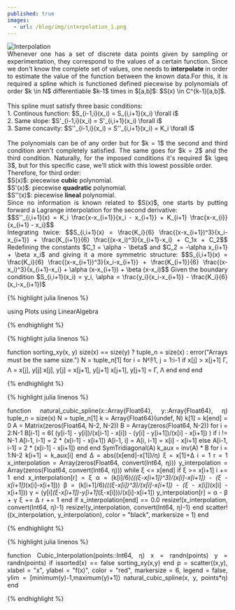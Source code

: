 ```yaml
---
published: true
images:
  - url: /blog/img/interpolation_1.png
---
```

<style TYPE="text/css">
code.has-jax {font: inherit; font-size: 100%; background: inherit; border: inherit;}
</style>
<script type="text/x-mathjax-config">
MathJax.Hub.Config({
    tex2jax: {
        inlineMath: [['$','$'], ['\\(','\\)']],
        skipTags: ['script', 'noscript', 'style', 'textarea', 'pre'] // removed 'code' entry
    }
});
MathJax.Hub.Queue(function() {
    var all = MathJax.Hub.getAllJax(), i;
    for(i = 0; i < all.length; i += 1) {
        all[i].SourceElement().parentNode.className += ' has-jax';
    }
});
</script>
<script type="text/javascript" src="https://cdnjs.cloudflare.com/ajax/libs/mathjax/2.7.4/MathJax.js?config=TeX-AMS_HTML-full"></script>

<img alt="Interpolation" src="/blog/img/interpolation_1.png"> 

<div style="text-align: justify">Whenever one has a set of discrete data points given by sampling or experimentation, they correspond to the values of a certain function. Since we don't know the complete set of values, one needs to <b>interpolate</b> in order to estimate the value of the function between the known data.For this, it is required a spline which is functioned defined piecewise by polynomials of order $k \in N$ differentiable $k-1$ times in $[a,b]$: $S(x) \in C^{k-1}[a,b]$. <br><br>
This spline must satisfy three basic conditions:<br>
  1. Continous function: $S_{i-1,i}(x_i) = S_{i,i+1}(x_i)  \forall  i$<br>
  2. Same slope: $S'_{i-1,i}(x_i) = S'_{i,i+1}(x_i)  \forall  i$<br>
  3. Same concavity: $S''_{i-1,i}(x_i) = S''_{i,i+1}(x_i) = K_i \forall  i$<br><br>
The polynomials can be of any order but for $k = 1$ the second and third condition aren't completely satisfied. The same goes for $k = 2$ and the third condition. Naturally, for the imposed conditions it's required $k \geq 3$, but for this specific case, we'll stick with this lowest possible order.<br>
Therefore, for third order:<br>
$S(x)$: piecewise <b>cubic</b> polynomial.<br>
$S'(x)$: piecewise <b>quadratic</b> polynomial.<br>
$S''(x)$: piecewise <b>lineal</b> polynomial.<br>
Since no information is known related to $S(x)$, one starts by putting forward a Lagrange interpolation for the second derivative:<br>
$$S''_{i,i+1}(x) = K_i \frac{x-x_{i+1}}{x_i - x_{i+1}} + K_{i+1} \frac{x-x_{i}}{x_{i+1} - x_i}$$<br>
Integrating twice:
$$S_{i,i+1}(x) = \frac{K_i}{6} \frac{(x-x_{i+1})^3}{x_i-x_{i+1}} + \frac{K_{i+1}}{6} \frac{(x-x_i)^3}{x_{i+1}-x_i} + C_1x + C_2$$
Redefining the constants $C_1 = \alpha - \beta$ and $C_2 = -\alpha x_{i+1} + \beta x_i$ and giving it a more symmetric structure:
$$S_{i,i+1}(x) = \frac{K_i}{6} \frac{(x-x_{i+1})^3}{x_i-x_{i+1}} + \frac{K_{i+1}}{6} \frac{(x-x_i)^3}{x_{i+1}-x_i} + \alpha (x-x_{i+1}) + \beta (x-x_i)$$
Given the boundary condition $S_{i,i+1}(x_i) = y_i, \alpha = \frac{y_i}{x_i-x_{i+1}} - \frac{K_i}{6}(x_i-x_{i+1})$

{% highlight julia linenos %}

using Plots
using LinearAlgebra

{% endhighlight %}

{% highlight julia linenos %}

function sorting_xy(x, y)
    size(x) == size(y) ? tuple_n = size(x) : error("Arrays must be the same size.")
    N = tuple_n[1]
    for i = N:-1:1, j = 1:i-1
        if x[j] > x[j+1]
            Γ, Λ = x[j], y[j]
            x[j], y[j] = x[j+1], y[j+1]
            x[j+1], y[j+1] = Γ, Λ
        end
    end
end

{% endhighlight %}

{% highlight julia linenos %}

function natural_cubic_spline(x::Array{Float64}, y::Array{Float64}, η)
    tuple_n = size(x)
    N = tuple_n[1]
    k = Array{Float64}(undef, N)
    k[1] = k[end] = 0
    A = Matrix(zeros(Float64, N-2, N-2))
    B = Array(zeros(Float64, N-2))
    for i = 2:N-1
        B[i-1] = 6( (y[i-1] - y[i])/(x[i-1] - x[i]) - (y[i] - y[i+1])/(x[i] - x[i+1]) )
        if i != N-1
            A[i-1, i-1] = 2 * (x[i-1] - x[i+1])
            A[i-1, i] = A[i, i-1] = x[i] - x[i+1]
        else
            A[i-1, i-1] = 2 * (x[i-1] - x[i+1])
        end
    end
    SymTridiagonal(A)
    k_aux = inv(A) * B
    for i = 1:N-2
        k[i+1] = k_aux[i]
    end
    Δ = abs((x[end]-x[1])/η)
    ξ = x[1]+Δ
    i = 1
    r = 1
    x_interpolation = Array(zeros(Float64, convert(Int64, η)))
    y_interpolation = Array(zeros(Float64, convert(Int64, η)))
    while ξ <= x[end]
        if ξ >= x[i+1]
            i += 1
        end
        x_interpolation[r] = ξ
        α = (k[i]/6)*(((ξ-x[i+1])^3)/(x[i]-x[i+1]) - (ξ - x[i+1])*(x[i]-x[i+1]))
        β = (k[i+1]/6)*(((ξ-x[i])^3)/(x[i]-x[i+1]) - (ξ - x[i])*(x[i] - x[i+1]))
        γ = (y[i]*(ξ-x[i+1])-y[i+1]*(ξ-x[i]))/(x[i]-x[i+1])
        y_interpolation[r] = α - β + γ
        ξ += Δ
        r += 1
    end
    if x_interpolation[end] == 0.0
        resize!(x_interpolation, convert(Int64, η)-1)
        resize!(y_interpolation, convert(Int64, η)-1)
    end
    scatter!((x_interpolation, y_interpolation), 
    		color = "black", 
            markersize = 1)
end

{% endhighlight %}

{% highlight julia linenos %}

function Cubic_Interpolation(points::Int64, η)
    x = randn(points)
    y = randn(points)
    if issorted(x) == false
        sorting_xy(x,y)
    end
    p = scatter((x,y), 
    			xlabel = "x", 
                ylabel = "f(x)", 
                color = "red", 
                markersize = 6, 
                legend = false, 
                ylim = [minimum(y)-1,maximum(y)+1])
    natural_cubic_spline(x, y, points*η)
end

{% endhighlight %}
